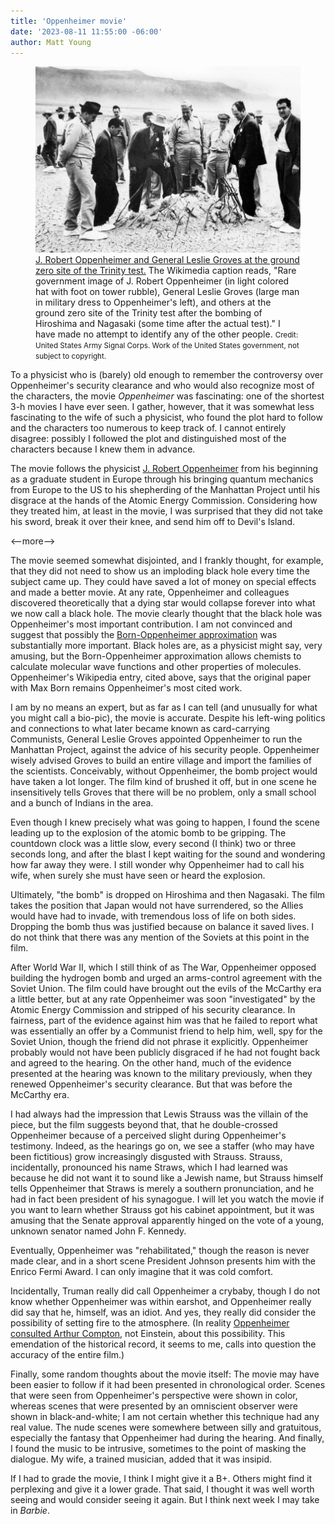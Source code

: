 ```yaml
---
title: 'Oppenheimer movie'
date: '2023-08-11 11:55:00 -06:00'
author: Matt Young
---
```


<figure>
<img src="/uploads/2023/Oppenheimer_Groves_Trinity_600.jpg" alt="Wood duck"/>
<figcaption><a href="https://commons.wikimedia.org/wiki/File:Trinity_Test_-_Oppenheimer_and_Groves_at_Ground_Zero_001.jpg">J. Robert Oppenheimer and General Leslie Groves at the ground zero site of the Trinity test.</a> The Wikimedia caption reads, "Rare government image of J. Robert Oppenheimer (in light colored hat with foot on tower rubble), General Leslie Groves (large man in military dress to Oppenheimer's left), and others at the ground zero site of the Trinity test after the bombing of Hiroshima and Nagasaki (some time after the actual test)." I have made no attempt to identify any of the other people. <small> Credit: United States Army Signal Corps. Work of the United States government, not subject to copyright.</small>
</figcaption>
</figure>

To a physicist who is (barely) old enough to remember the controversy over Oppenheimer's security clearance and who would also recognize most of the characters, the movie <i>Oppenheimer</i> was fascinating: one of the shortest 3-h movies I have ever seen. I gather, however, that it was somewhat less fascinating to the wife of such a physicist, who found the plot hard to follow and the characters too numerous to keep track of. I cannot entirely disagree: possibly I followed the plot and distinguished most of the characters because I knew them in advance. 

The movie follows the physicist <a href="https://en.wikipedia.org/wiki/J._Robert_Oppenheimer"> J. Robert Oppenheimer</a> from his beginning as a graduate student in Europe through his bringing quantum mechanics from Europe to the US to his shepherding of the Manhattan Project until his disgrace at the hands of the Atomic Energy Commission. Considering how they treated him, at least in the movie, I was surprised that they did not take his sword, break it over their knee, and send him off to Devil's Island.

<--more-->

The movie seemed somewhat disjointed, and I frankly thought, for example, that they did not need to show us an imploding black hole every time the subject came up. They could have saved a lot of money on special effects and made a better movie. At any rate, Oppenheimer and colleagues discovered theoretically that a dying star would collapse forever into what we now call a black hole. The movie clearly thought that the black hole was Oppenheimer's most important contribution. I am not convinced and suggest that possibly the <a href="https://en.wikipedia.org/wiki/Born%E2%80%93Oppenheimer_approximation">Born-Oppenheimer approximation</a> was substantially more important. Black holes are, as a physicist might say, very amusing, but the Born-Oppenheimer approximation allows chemists to calculate molecular wave functions and other properties of molecules. Oppenheimer's Wikipedia entry, cited above, says that the original paper with Max Born remains Oppenheimer's most cited work.

I am by no means an expert, but as far as I can tell (and unusually for what you might call a bio-pic), the movie is accurate. Despite his left-wing politics and connections to what later became known as card-carrying Communists, General Leslie Groves appointed Oppenheimer to run the Manhattan Project, against the advice of his security people. Oppenheimer wisely advised Groves to build an entire village and import the families of the scientists. Conceivably, without Oppenheimer, the bomb project would have taken a lot longer. The film kind of brushed it off, but in one scene he insensitively tells Groves that there will be no problem, only a small school and a bunch of Indians in the area.

Even though I knew precisely what was going to happen, I found the scene leading up to the explosion of the atomic bomb to be gripping. The countdown clock was a little slow, every second (I think) two or three seconds long, and after the blast I kept waiting for the sound and wondering how far away they were. I still wonder why Oppenheimer had to call his wife, when surely she must have seen or heard the explosion.

Ultimately, "the bomb" is dropped on Hiroshima and then Nagasaki. The film takes the position that Japan would not have surrendered, so the Allies would have had to invade, with tremendous loss of life on both sides. Dropping the bomb thus was justified because on balance it saved lives. I do not think that there was any mention of the Soviets at this point in the film.

After World War II, which I still think of as The War, Oppenheimer opposed building the hydrogen bomb and urged an arms-control agreement with the Soviet Union. The film could have brought out the evils of the McCarthy era a little better, but at any rate Oppenheimer was soon "investigated" by the Atomic Energy Commission and stripped of his security clearance. In fairness, part of the evidence against him was that he failed to report what was essentially an offer by a Communist friend to help him, well, spy for the Soviet Union, though the friend did not phrase it explicitly. Oppenheimer probably would not have been publicly disgraced if he had not fought back and agreed to the hearing. On the other hand, much of the evidence presented at the hearing was known to the military previously, when they renewed Oppenheimer's security clearance. But that was before the McCarthy era.

I had always had the impression that Lewis Strauss was the villain of the piece, but the film suggests beyond that, that he double-crossed Oppenheimer because of a perceived slight during Oppenheimer's testimony. Indeed, as the hearings go on, we see a staffer (who may have been fictitious) grow increasingly disgusted with Strauss. Strauss, incidentally, pronounced his name Straws, which I had learned was because he did not want it to sound like a Jewish name, but Strauss himself tells Oppenheimer that Straws is merely a southern pronunciation, and he had in fact been president of his synagogue. I will let you watch the movie if you want to learn whether Strauss got his cabinet appointment, but it was amusing that the Senate approval apparently hinged on the vote of a young, unknown senator named John F. Kennedy.

Eventually, Oppenheimer was "rehabilitated," though the reason is never made clear, and in a short scene President Johnson presents him with the Enrico Fermi Award. I can only imagine that it was cold comfort.

Incidentally, Truman really did call Oppenheimer a crybaby, though I do not know whether Oppenheimer was within earshot, and Oppenheimer really did say that he, himself, was an idiot. And yes, they really did consider the possibility of setting fire to the atmosphere. (In reality <a href="https://www.nytimes.com/2023/07/20/movies/christopher-nolan-oppenheimer.html">Oppenheimer consulted Arthur Compton</a>, not Einstein, about this possibility. This emendation of the historical record, it seems to me, calls into question the accuracy of the entire film.)

Finally, some random thoughts about the movie itself: The movie may have been easier to follow if it had been presented in chronological order. Scenes that were seen from Oppenheimer's perspective were shown in color, whereas scenes that were presented by an omniscient observer were shown in black-and-white; I am not certain whether this technique had any real value. The nude scenes were somewhere between silly and gratuitous, especially the fantasy that Oppenheimer had during the hearing. And finally, I found the music to be intrusive, sometimes to the point of masking the dialogue. My wife, a trained musician, added that it was insipid.

If I had to grade the movie, I think I might give it a B+. Others might find it perplexing and give it a lower grade. That said, I thought it was well worth seeing and would consider seeing it again. But I think next week I may take in <i>Barbie</i>.

